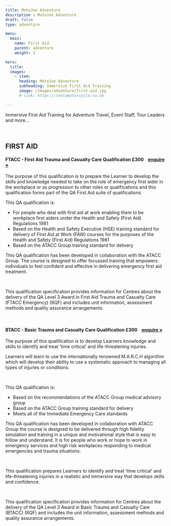```yaml
---
title: MotoJoe Adventure
description : MotoJoe Adventure
draft: false
type: adventure

menu:
  main:
    name: First Aid
    parent: adventure
    weight: 3

hero:
  title: 
  images: 
    - item:
      heading: MotoJoe Adventure
      subheading: Immersive First Aid Training
      image: /images/adventure/first-aid.jpg
      # link: https://rentamotorcycle.co.uk

---
```

<div class="">
    <div class="row">
        <div class="col">
            <p class="lead text-center">
                Immersive First Aid Training for Adventure Travel, Event Staff, Tour Leaders and more...
            </p>
        </div>
    </div>
    <br/>
    <!-- <hr class="featurette-divider"> -->
    <div class="row">
        <div class="col">
            <h2 class="text-center mb-5 mt-5">FIRST AID</h2>
        </div>
    </div>
    <div class="card">
        <h4 class="card-header d-flex justify-content-between align-items-center">
            FTACC - First Aid Trauma and Casualty Care Qualification
            <span>£300&nbsp;&nbsp;&nbsp;&nbsp;<a class="btn btn-main-sm" href="mailto:adventure@motojoe.co.uk">enquire »</a></span>
        </h4>
        <div class="card-body">
            <p class="lead mb-4">The purpose of this qualification is to prepare the Learner to develop the skills and knowledge needed to take
on the role of emergency first aider in the workplace or as progression to other roles or qualifications and this qualification forms part of the QA First Aid suite of qualifications.</p>
            <p>This QA qualification is:</p>
            <ul>
                <li>For people who deal with first aid at work enabling them to be workplace first aiders under the Health and
                Safety (First Aid) Regulations 1981</li>
                <li>Based on the Health and Safety Executive (HSE) training standard for delivery of First Aid at Work (FAW)
                courses for the purposes of the Health and Safety (First Aid) Regulations 1981</li>
                <li>Based on the ATACC Group training standard for delivery</li>
            </ul>
            <p>This QA qualification has been developed in collaboration with the ATACC Group. The course is designed to
            offer focussed training that empowers individuals to feel confident and effective in delivering emergency first
            aid treatment.</p>
            <br/>
            <p>This qualification specification provides information for Centres about the delivery of the QA Level 3 Award
            in First Aid Trauma and Casualty Care (FTACC Emergency) (RQF) and includes unit information, assessment
            methods and quality assurance arrangements.</p>
        </div>
    </div>
    <br/>
    <div class="card">
        <h4 class="card-header d-flex justify-content-between align-items-center">
            BTACC - Basic Trauma and Casualty Care Qualification
            <span>£300&nbsp;&nbsp;&nbsp;&nbsp;<a class="btn btn-main-sm" href="mailto:adventure@motojoe.co.uk">enquire »</a></span>
        </h4>
        <div class="card-body">
            <p class="lead mb-4">The purpose of this qualification is to develop Learners knowledge and skills to identify and treat ‘time critical’
            and life-threatening injuries.</p>
            <p>Learners will learn to use the internationally renowned M.A.R.C.H algorithm which
            will develop their ability to use a systematic approach to managing all types of injuries or conditions.</p>
            <br/>
            <p>This QA qualification is:</p>
            <ul>
                <li>Based on the recommendations of the ATACC Group medical advisory group</li>
                <li>Based on the ATACC Group training standard for delivery</li>
                <li>Meets all of the Immediate Emergency Care standards</li>
            </ul>
            <p>This QA qualification has been developed in collaboration with ATACC Group the course is designed to be
            delivered through high fidelity simulation and training in a unique and motivational style that is easy to follow
            and understand. It is for people who work or hope to work in emergency services and high risk workplaces
            responding to medical emergencies and trauma situations.</p>
            <br/>
            <p>This qualification prepares Learners to identify and treat ‘time critical’ and life-threatening injuries in a realistic
            and immersive way that develops skills and confidence.</p>
            <br/>
            <p>This qualification specification provides information for Centres about the delivery of the QA Level 3 Award in
            Basic Trauma and Casualty Care (BTACC) (RQF) and includes the unit information, assessment methods and
            quality assurance arrangements.</p>
        </div>
    </div>
</div>
    